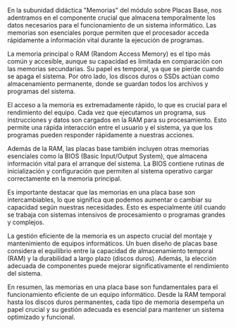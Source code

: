 En la subunidad didáctica "Memorias" del módulo sobre Placas Base, nos adentramos en el componente crucial que almacena temporalmente los datos necesarios para el funcionamiento de un sistema informático. Las memorias son esenciales porque permiten que el procesador acceda rápidamente a información vital durante la ejecución de programas.

La memoria principal o RAM (Random Access Memory) es el tipo más común y accesible, aunque su capacidad es limitada en comparación con las memorias secundarias. Su papel es temporal, ya que se pierde cuando se apaga el sistema. Por otro lado, los discos duros o SSDs actúan como almacenamiento permanente, donde se guardan todos los archivos y programas del sistema.

El acceso a la memoria es extremadamente rápido, lo que es crucial para el rendimiento del equipo. Cada vez que ejecutamos un programa, sus instrucciones y datos son cargados en la RAM para su procesamiento. Esto permite una rápida interacción entre el usuario y el sistema, ya que los programas pueden responder rápidamente a nuestras acciones.

Además de la RAM, las placas base también incluyen otras memorias esenciales como la BIOS (Basic Input/Output System), que almacena información vital para el arranque del sistema. La BIOS contiene rutinas de inicialización y configuración que permiten al sistema operativo cargar correctamente en la memoria principal.

Es importante destacar que las memorias en una placa base son intercambiables, lo que significa que podemos aumentar o cambiar su capacidad según nuestras necesidades. Esto es especialmente útil cuando se trabaja con sistemas intensivos de procesamiento o programas grandes y complejos.

La gestión eficiente de la memoria es un aspecto crucial del montaje y mantenimiento de equipos informáticos. Un buen diseño de placas base considera el equilibrio entre la capacidad de almacenamiento temporal (RAM) y la durabilidad a largo plazo (discos duros). Además, la elección adecuada de componentes puede mejorar significativamente el rendimiento del sistema.

En resumen, las memorias en una placa base son fundamentales para el funcionamiento eficiente de un equipo informático. Desde la RAM temporal hasta los discos duros permanentes, cada tipo de memoria desempeña un papel crucial y su gestión adecuada es esencial para mantener un sistema optimizado y funcional.
